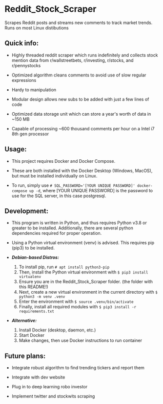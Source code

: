 ﻿# Reddit_Stock_Scraper
Scrapes Reddit posts and streams new comments to track market trends.
Runs on most Linux distibutions

## Quick info:
  - Highly threaded reddit scraper which runs indefinitely and collects stock mention data from r/wallstreetbets, r/investing, r/stocks, and r/pennystocks
  
  - Optimized algorithm cleans comments to avoid use of slow regular expressions
  
  - Hardy to manipulation
  
  - Modular design allows new subs to be added with just a few lines of code
  
  - Optimized data storage unit which can store a year's worth of data in ~150 MB
  
  - Capable of processing ~600 thousand comments per hour on a Intel i7 8th gen processor
  
## Usage:
  - This project requires Docker and Docker Compose.

  - These are both installed with the Docker Desktop (Windows, MacOS), but must be installed individually on Linux.

  - To run, simply use `# SQL_PASSWORD='[YOUR UNIQUE PASSWORD]' docker-compose up -d`, where [YOUR UNIQUE PASSWORD] is the password to use for the SQL server, in this case postgresql.

## Development:
  - This program is written in Python, and thus requires Python v3.8 or greater to be installed. Additionally, there are several python dependencies required for proper operation.

  - Using a Python virtual environment (venv) is advised. This requires pip (pip3) to be installed.

  - ***Debian-based Distros:***
    1. To install pip, run `# apt install python3-pip`
    2. Then, install the Python virtual environment with `$ pip3 install virtualenv`
    3. Ensure you are in the Reddit_Stock_Scraper folder. (the folder with this README!) 
    4. Next, create a new virtual environment in the current directory with `$ python3 -m venv .venv`
    5. Enter the environment with `$ source .venv/bin/activate`
    6. Finally, install all required modules with `$ pip3 install -r requirements.txt`
    
 - ***Alternative:***
    1. Install Docker (desktop, daemon, etc.)
    2. Start Docker
    3. Make changes, then use Docker instructions to run container

## Future plans:
  - Integrate robust algorithm to find trending tickers and report them
  
  - Integrate with dev website
  
  - Plug in to deep learning robo investor
  
  - Implement twitter and stockwits scraping
